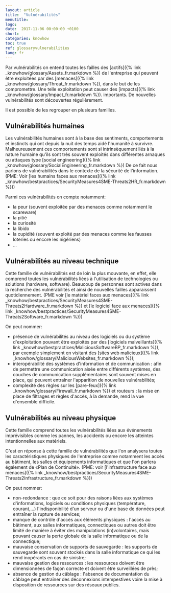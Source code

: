 ```yaml
---
layout: article
title:  "Vulnérabilités"
menutitle:
logo:
date:  2017-11-06 00:00:00 +0100
short:
categories: knowhow
toc: true
ref: glossaryvulnerabilities
lang: fr
---
```

Par vulnérabilités on entend toutes les failles des [actifs]({% link _knowhow/glossary/Assets_fr.markdown %}) de l'entreprise qui peuvent être exploitées par des [menaces]({% link _knowhow/glossary/Threat_fr.markdown %}), dans le but de les compromettre. Une telle exploitation peut causer des [impacts]({% link _knowhow/glossary/Impact_fr.markdown %}). importants. De nouvelles vulnérabilités sont découvertes régulièrement.

Il est possible de les regrouper en plusieurs familles.

## Vulnérabilités humaines
Les vulnérabilités humaines sont à la base des sentiments, comportements et instincts qui ont depuis la nuit des temps aidé l'humanité à survivre. Malheureusement ces comportements sont si intrinsèquement liés à la nature humaine qu'ils sont très souvent exploités dans différentes arnaques ou attaques type [social engineering]({% link _knowhow/glossary/SocialEngineering_fr.markdown %}) De ce fait nous parlons de vulnérabilités dans le contexte de la sécurité de l'information. (PME: Voir [les humains faces aux menaces]({% link _knowhow/bestpractices/SecurityMeasures4SME-Threats2HR_fr.markdown %}))

Parmi ces vulnérabilités on compte notamment:
* la peur (souvent exploitée par des menaces comme notamment le scareware)
* la pitié
* la curiosité
* la libido
* la cupidité (souvent exploité par des menaces comme les fausses loteries ou encore les nigériens)
* ...

## Vulnérabilités au niveau technique
Cette famille de vulnérabilités est de loin la plus mouvante, en effet, elle comprend toutes les vulnérabilités liées à l'utilisation de technologies ou solutions (hardware, software). Beaucoup de personnes sont actives dans la recherche des vulnérabilités et ainsi de nouvelles failles apparaissent quotidiennement. (PME voir [le matériel faces aux menaces]({% link _knowhow/bestpractices/SecurityMeasures4SME-Threats2Hardware_fr.markdown %}) et [le logiciel face aux menaces]({% link _knowhow/bestpractices/SecurityMeasures4SME-Threats2Software_fr.markdown %}))

On peut nommer:

* présence de vulnérabilités au niveau des logiciels ou du système d'exploitation pouvant être exploités par des [logiciels malveillants]({% link _knowhow/bestpractices/MaliciousSoftwareBP_fr.markdown %}), par exemple simplement en visitant des [sites web malicieux]({% link _knowhow/glossary/MaliciousWebsites_fr.markdown %});
* interopérabilité des systèmes d'information et de communication : afin de permettre une communication aisée entre différents systèmes, des couches de communication supplémentaires sont souvent mises en place, qui peuvent entraîner l'apparition de nouvelles vulnérabilités;
* complexité des règles sur les [pare-feux]({% link _knowhow/glossary/Firewall_fr.markdown %})     et routeurs : la mise en place de filtrages et règles d'accès, à la demande, rend la vue d'ensemble difficile.

## Vulnérabilités au niveau physique
Cette famille comprend toutes les vulnérabilités liées aux événements imprévisibles comme les pannes, les accidents ou encore les atteintes intentionnelles aux matériels.

C'est en réponse à cette famille de vulnérabilités que l'on analysera toutes les caractéristiques physiques de l'entreprise comme notamment les accès au bâtiment, les salles et équipements informatiques et que l'on parlera également de «Plan de Continuité». (PME: voir [l'infrastructure face aux menaces]({% link _knowhow/bestpractices/SecurityMeasures4SME-Threats2Infrastructure_fr.markdown %}))

On peut nommer:
* non-redondance : que ce soit pour des raisons liées aux systèmes d'informations, logiciels ou conditions physiques (température, courant,...) l'indisponibilité d'un serveur ou d'une base de données peut entraîner la rupture de services;
* manque de contrôle d'accès aux éléments physiques : l'accès au bâtiment, aux salles informatiques, connectiques ou autres doit être limité de manière à éviter des manipulations (in)volontaires, mais pouvant causer la perte globale de la salle informatique ou de la connectique;
* mauvaise conservation de supports de sauvegarde : les supports de sauvegarde sont souvent stockés dans la salle informatique ce qui les rend inopérants en cas de sinistre;
* mauvaise gestion des ressources : les ressources doivent être dimensionnées de façon correcte et doivent être surveillées de près;
* absence de gestion du câblage : l'absence de documentation du câblage peut entraîner des déconnexions intempestives voire la mise à disposition de ressources sur des réseaux publics.
